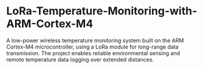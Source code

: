 # LoRa-Temperature-Monitoring-with-ARM-Cortex-M4
A low-power wireless temperature monitoring system built on the ARM Cortex-M4 microcontroller, using a LoRa module for long-range data transmission. The project enables reliable environmental sensing and remote temperature data logging over extended distances.
